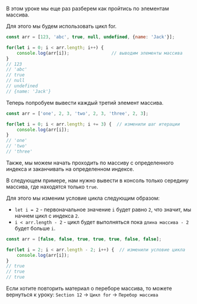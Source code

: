 В этом уроке мы еще раз разберем как пройтись по элементам массива.

Для этого мы будем использовать цикл for.

```javascript
const arr = [123, 'abc', true, null, undefined, {name: 'Jack'}];

for(let i = 0; i < arr.length; i++) {
    console.log(arr[i]);                // выводим элементы массива
}
// 123
// 'abc'
// true
// null
// undefined
// {name: 'Jack'}
```

Теперь попробуем вывести каждый третий элемент массива.

```javascript
const arr = ['one', 2, 3, 'two', 2, 3, 'three', 2, 3];

for(let i = 0; i < arr.length; i += 3) {  // изменили шаг итерации
    console.log(arr[i]);
}
// 'one'
// 'two'
// 'three'
```

Также, мы можем начать проходить по массиву с определенного индекса и заканчивать на определенном индексе.

В следующем примере, нам нужно вывести в консоль только середину массива, где находятся только `true`.

Для этого мы изменим условие цикла следующим образом: 

* `let i = 2` - первоначальное значение `i` будет равно `2`, что значит, мы начнем цикл с индекса `2`.
* `i < arr.length - 2` - цикл будет выполняться пока `длина массива - 2` будет больше `i`.

```javascript
const arr = [false, false, true, true, true, false, false];

for(let i = 2; i < arr.length - 2; i++) {  // изменили условие цикла
    console.log(arr[i]);
}
// true
// true
// true
```

Если хотите повторить материал о переборе массива, то можете вернуться к уроку:
`Section 12` -> `Цикл for` -> `Перебор массива`
